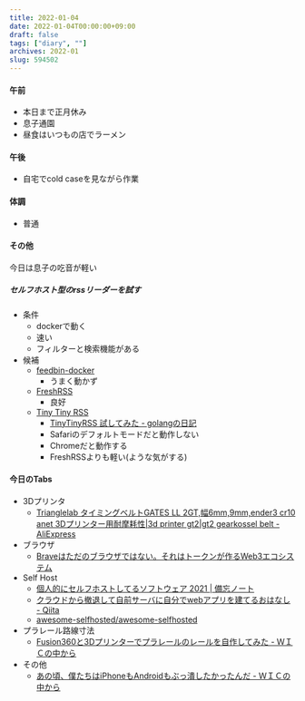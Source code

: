 ```yaml
---
title: 2022-01-04
date: 2022-01-04T00:00:00+09:00
draft: false
tags: ["diary", ""]
archives: 2022-01
slug: 594502
---
```

#### 午前
- 本日まで正月休み
- 息子通園
- 昼食はいつもの店でラーメン
#### 午後
- 自宅でcold caseを見ながら作業
#### 体調
- 普通
#### その他
今日は息子の吃音が軽い
##### セルフホスト型のrssリーダーを試す
- 条件
  - dockerで動く
  - 速い
  - フィルターと検索機能がある
- 候補
  - [feedbin-docker](https://github.com/angristan/feedbin-docker)
    - うまく動かず
  - [FreshRSS](https://github.com/FreshRSS/FreshRSS)
    - 良好
  - [Tiny Tiny RSS](https://tt-rss.org/)
    - [TinyTinyRSS 試してみた - golangの日記](https://golang.hateblo.jp/entry/tiny-tiny-rss)
    - Safariのデフォルトモードだと動作しない
    - Chromeだと動作する
    - FreshRSSよりも軽い(ような気がする)
#### 今日のTabs
- 3Dプリンタ
  - [Trianglelab タイミングベルトGATES LL 2GT,幅6mm,9mm,ender3 cr10 anet 3Dプリンター用耐摩耗性|3d printer gt2|gt2 gearkossel belt - AliExpress](https://ja.aliexpress.com/item/32853559638.html?spm=a2g0o.store_pc_home.0.0.31efb875c0yNRz)
- ブラウザ
  - [Braveはただのブラウザではない。それはトークンが作るWeb3エコシステム](https://jabba.cloud/20220101-brave-bat)
- Self Host
  - [個人的にセルフホストしてるソフトウェア 2021 | 備忘ノート](https://note.spage.jp/archives/766)
  - [クラウドから撤退して自前サーバに自分でwebアプリを建てるおはなし - Qiita](https://qiita.com/mtakatou/items/07a7ab0c4789614541c2)
  - [awesome-selfhosted/awesome-selfhosted](https://github.com/awesome-selfhosted/awesome-selfhosted)
- プラレール路線寸法
  - [Fusion360と3Dプリンターでプラレールのレールを自作してみた - ＷＩＣの中から](https://temcee.hatenablog.com/entry/original_rail)
- その他
  - [あの頃、僕たちはiPhoneもAndroidもぶっ潰したかったんだ - ＷＩＣの中から](https://temcee.hatenablog.com/entry/dualOS_phone)